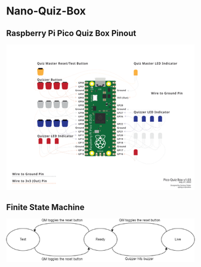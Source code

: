 # Nano-Quiz-Box

## Raspberry Pi Pico Quiz Box Pinout
![Raspberry Pi Pico Quiz Box Pinout](Pico_Quiz_Box_V1.03-1.png)

## Finite State Machine
![Finite State Machine](state_machine.png)
